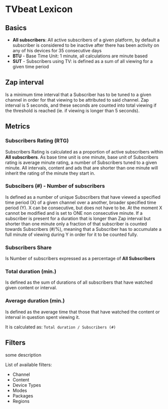 # TVbeat Lexicon

## Basics

+ **All subscribers**: All active subscribers of a given platform, by default a subscriber is considered to be inactive after there has been activity on any of his devices for 35 consecutive days
+ **BTU** - Base Time Unit: 1 minute, all calculations are minute based
+ **SUT** - Subscribers using TV: is defined as a sum of all viewing for a given time period

## Zap interval
Is a minimum time interval that a Subscriber has to be tuned to a given channel in
order for that viewing to be attributed to said channel. Zap
interval is 5 seconds, and these seconds are counted into total viewing
if the threshold is reached (ie. if viewing is longer than 5 seconds).

## Metrics

### **Subscribers Rating (RTG)**
Subscribers Rating is calculated as a proportion of active subscribers within **All subscribers**. As base time unit is one minute, base unit of Subscribers rating is average minute
rating, a number of Subscribers tuned to a given minute. All intervals, content and ads that are shorter than one minute will inherit the rating of the minute they start in.

### **Subscibers (#) - Number of subscribers**
Is defined as a number of unique Subscribers that have viewed a specified time
period (X) of a given channel over a another, broader specified time period
(Y). X can be consecutive, but does not have to be. At the moment X cannot
be modified and is set to ONE non consecutive minute. If a subscriber is present for a duration that is longer than Zap interval but shorter than one minute only a fraction of that subscriber is counted towards Subscribers (#/%), meaning that a Subscriber has to accumulate a full minute of viewing during Y in order for it to be counted fully.

### **Subscribers Share**
Is Number of subscribers expressed as a percentage of **All Subscribers**

### **Total duration (min.)**
Is defined as the sum of durations of all subscribers that have watched
given content or interval.

### **Average duration (min.)**
Is defined as the average time that those that have watched the content or interval in
question spent viewing it. 

It is calculated as:
``` Total duration / Subscribers (#) ```

## Filters

some description

List of available filters: 
+ Channel
+ Content
+ Device Types
+ Modes
+ Packages
+ Regions
